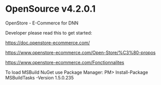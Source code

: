 # OpenSource v4.2.0.1
OpenStore - E-Commerce for DNN

Developer please read this to get started:

https://doc.openstore-ecommerce.com/

https://www.openstore-ecommerce.com/Open-Store/%C3%80-propos

https://www.openstore-ecommerce.com/Fonctionnalites


To load MSBuild NuGet use Package Manager:
PM> Install-Package MSBuildTasks -Version 1.5.0.235 
